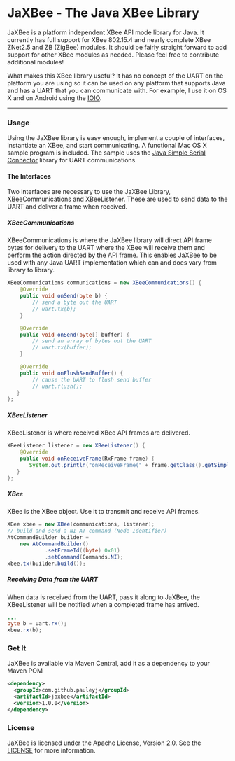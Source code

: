 # JaXBee - The Java XBee Library

JaXBee is a platform independent XBee API mode library for Java.  It currently has full support for XBee 802.15.4 and nearly complete XBee ZNet2.5 and ZB (ZigBee) modules.  It should be fairly straight forward to add support for other XBee modules as needed.  Please feel free to contribute additional modules!

What makes this XBee library useful? It has no concept of the UART on the platform you are using so it can be used on any platform that supports Java and has a UART that you can communicate with.  For example, I use it on OS X and on Android using the [IOIO](https://github.com/ytai/ioio/wiki).

---

### Usage

Using the JaXBee library is easy enough, implement a couple of interfaces, instantiate an XBee, and start communicating.  A functional Mac OS X sample program is included. The sample uses the [Java Simple Serial Connector](https://github.com/scream3r/java-simple-serial-connector) library for UART communications.

#### The Interfaces

Two interfaces are necessary to use the JaXBee Library, XBeeCommunications and XBeeListener.  These are used to send data to the UART and deliver a frame when received.

##### XBeeCommunications

XBeeCommunications is where the JaXBee library will direct API frame bytes for delivery to the UART where the XBee will receive them and perform the action directed by the API frame.  This enables JaXBee to be used with any Java UART implementation which can and does vary from library to library.

```java
XBeeCommunications communications = new XBeeCommunications() {
    @Override
    public void onSend(byte b) {
		// send a byte out the UART
		// uart.tx(b);
    }

    @Override
    public void onSend(byte[] buffer) {
        // send an array of bytes out the UART
        // uart.tx(buffer);
    }

    @Override
    public void onFlushSendBuffer() {
		// cause the UART to flush send buffer
		// uart.flush();
   }
};
```

##### XBeeListener

XBeeListener is where received XBee API frames are delivered.

```java
XBeeListener listener = new XBeeListener() {
    @Override
    public void onReceiveFrame(RxFrame frame) {
       System.out.println("onReceiveFrame(" + frame.getClass().getSimpleName() + ") - " + frame.toString());
   }
};
```

##### XBee

XBee is the XBee object.  Use it to transmit and receive API frames.

```java
XBee xbee = new XBee(communications, listener);
// build and send a NI AT command (Node Identifier)
AtCommandBuilder builder =
    new AtCommandBuilder()
            .setFrameId((byte) 0x01)
            .setCommand(Commands.NI);
xbee.tx(builder.build());
```

##### Receiving Data from the UART

When data is received from the UART, pass it along to JaXBee, the XBeeListener will be notified when a completed frame has arrived.

```java
...
byte b = uart.rx();
xbee.rx(b);
```

### Get It

JaXBee is available via Maven Central, add it as a dependency to your Maven POM

```xml
<dependency>
  <groupId>com.github.pauleyj</groupId>
  <artifactId>jaxbee</artifactId>
  <version>1.0.0</version>
</dependency>
```

### License

JaXBee is licensed under the Apache License, Version 2.0.  See the [LICENSE](https://github.com/pauleyj/jaxbee/blob/master/LICENSE) for more information.


